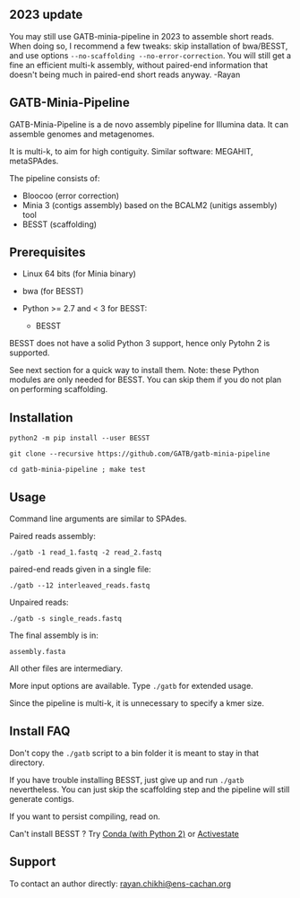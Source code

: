 2023 update
-----------

You may still use GATB-minia-pipeline in 2023 to assemble short reads. When doing so, I recommend a few tweaks: skip installation of bwa/BESST, and use options `--no-scaffolding --no-error-correction`. You will still get a fine an efficient multi-k assembly, without paired-end information that doesn't being much in paired-end short reads anyway. -Rayan

GATB-Minia-Pipeline
-------------

GATB-Minia-Pipeline is a de novo assembly pipeline for Illumina data. It can assemble genomes and metagenomes.

It is multi-k, to aim for high contiguity. Similar software: MEGAHIT, metaSPAdes.

The pipeline consists of:
- Bloocoo (error correction)
- Minia 3 (contigs assembly) based on the BCALM2 (unitigs assembly) tool
- BESST (scaffolding)

Prerequisites
-------------

- Linux 64 bits (for Minia binary)

- bwa (for BESST)

- Python >= 2.7 and < 3 for BESST:

    * BESST 

BESST does not have a solid Python 3 support, hence only Pytohn 2 is supported.

See next section for a quick way to install them.
Note: these Python modules are only needed for BESST. 
You can skip them if you do not plan on performing scaffolding.
 
Installation
------------

    python2 -m pip install --user BESST

    git clone --recursive https://github.com/GATB/gatb-minia-pipeline

    cd gatb-minia-pipeline ; make test

Usage
-----

Command line arguments are similar to SPAdes.

Paired reads assembly:

    ./gatb -1 read_1.fastq -2 read_2.fastq

paired-end reads given in a single file:

    ./gatb --12 interleaved_reads.fastq

Unpaired reads:

    ./gatb -s single_reads.fastq

The final assembly is in:

    assembly.fasta

All other files are intermediary.

More input options are available. Type `./gatb` for extended usage.

Since the pipeline is multi-k, it is unnecessary to specify a kmer size.

Install FAQ
---

Don't copy the `./gatb` script to a bin folder it is meant to stay in that directory.

If you have trouble installing BESST, just give up and run `./gatb` nevertheless. You can just skip the scaffolding step and the pipeline will still generate contigs.

If you want to persist compiling, read on.

Can't install BESST ? Try [Conda (with Python 2)](https://repo.anaconda.com/miniconda/Miniconda2-latest-Linux-x86_64.sh) or [Activestate](http://www.activestate.com/activepython/downloads)

Support
-------

To contact an author directly: rayan.chikhi@ens-cachan.org
